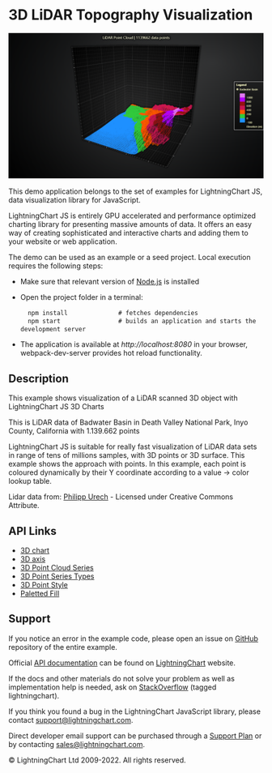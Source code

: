 # 3D LiDAR Topography Visualization

![3D LiDAR Topography Visualization](LidarLand-darkGold.png)

This demo application belongs to the set of examples for LightningChart JS, data visualization library for JavaScript.

LightningChart JS is entirely GPU accelerated and performance optimized charting library for presenting massive amounts of data. It offers an easy way of creating sophisticated and interactive charts and adding them to your website or web application.

The demo can be used as an example or a seed project. Local execution requires the following steps:

-   Make sure that relevant version of [Node.js](https://nodejs.org/en/download/) is installed
-   Open the project folder in a terminal:

          npm install              # fetches dependencies
          npm start                # builds an application and starts the development server

-   The application is available at _http://localhost:8080_ in your browser, webpack-dev-server provides hot reload functionality.


## Description

This example shows visualization of a LiDAR scanned 3D object with LightningChart JS 3D Charts

This is LiDAR data of Badwater Basin in Death Valley National Park, Inyo County, California with 1.139.662 points

LightningChart JS is suitable for really fast visualization of LiDAR data sets in range of tens of millions samples, with 3D points or 3D surface. This example shows the approach with points. In this example, each point is coloured dynamically by their Y coordinate according to a value -> color lookup table.

Lidar data from: [Philipp Urech](https://sketchfab.com/3d-models/badwater-basin-30-sections-across-a-wash-ca8eebf6798d4b0a967336e16f066754) - Licensed under Creative Commons Attribute.


## API Links

* [3D chart]
* [3D axis]
* [3D Point Cloud Series]
* [3D Point Series Types]
* [3D Point Style]
* [Paletted Fill]


## Support

If you notice an error in the example code, please open an issue on [GitHub][0] repository of the entire example.

Official [API documentation][1] can be found on [LightningChart][2] website.

If the docs and other materials do not solve your problem as well as implementation help is needed, ask on [StackOverflow][3] (tagged lightningchart).

If you think you found a bug in the LightningChart JavaScript library, please contact support@lightningchart.com.

Direct developer email support can be purchased through a [Support Plan][4] or by contacting sales@lightningchart.com.

[0]: https://github.com/Arction/
[1]: https://lightningchart.com/lightningchart-js-api-documentation/
[2]: https://lightningchart.com
[3]: https://stackoverflow.com/questions/tagged/lightningchart
[4]: https://lightningchart.com/support-services/

© LightningChart Ltd 2009-2022. All rights reserved.


[3D chart]: https://lightningchart.com/lightningchart-js-api-documentation/v4.1.0/classes/Chart3D.html
[3D axis]: https://lightningchart.com/lightningchart-js-api-documentation/v4.1.0/classes/Axis3D.html
[3D Point Cloud Series]: https://lightningchart.com/lightningchart-js-api-documentation/v4.1.0/classes/PointCloudSeries3D.html
[3D Point Series Types]: https://lightningchart.com/lightningchart-js-api-documentation/v4.1.0/variables/PointSeriesTypes3D-1.html
[3D Point Style]: https://lightningchart.com/lightningchart-js-api-documentation/v4.1.0/variables/PointStyle3D.html
[Paletted Fill]: https://lightningchart.com/lightningchart-js-api-documentation/v4.1.0/classes/PalettedFill.html

